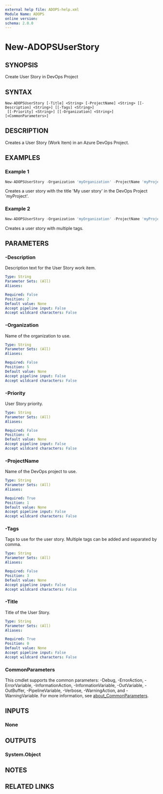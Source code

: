```yaml
---
external help file: ADOPS-help.xml
Module Name: ADOPS
online version:
schema: 2.0.0
---
```


# New-ADOPSUserStory

## SYNOPSIS
Create User Story in DevOps Project

## SYNTAX

```
New-ADOPSUserStory [-Title] <String> [-ProjectName] <String> [[-Description] <String>] [[-Tags] <String>]
 [[-Priority] <String>] [[-Organization] <String>] [<CommonParameters>]
```

## DESCRIPTION
Creates a User Story (Work Item) in an Azure DevOps Project.

## EXAMPLES

### Example 1
```powershell
New-ADOPSUserStory -Organization 'myOrganization' -ProjectName 'myProject' -Title 'My user story' -Description 'User story description' -Tags 'ADOPS' -Priority 1
```

Creates a user story with the title 'My user story' in the DevOps Project 'myProject'.

### Example 2
```powershell
New-ADOPSUserStory -Organization 'myOrganization' -ProjectName 'myProject' -Title 'My user story' -Description 'User story description' -Tags 'ADOPS,Important' -Priority 1
```

Creates a user story with multiple tags.

## PARAMETERS

### -Description
Description text for the User Story work item.

```yaml
Type: String
Parameter Sets: (All)
Aliases:

Required: False
Position: 2
Default value: None
Accept pipeline input: False
Accept wildcard characters: False
```

### -Organization
Name of the organization to use.

```yaml
Type: String
Parameter Sets: (All)
Aliases:

Required: False
Position: 5
Default value: None
Accept pipeline input: False
Accept wildcard characters: False
```

### -Priority
User Story priority.

```yaml
Type: String
Parameter Sets: (All)
Aliases:

Required: False
Position: 4
Default value: None
Accept pipeline input: False
Accept wildcard characters: False
```

### -ProjectName
Name of the DevOps project to use.

```yaml
Type: String
Parameter Sets: (All)
Aliases:

Required: True
Position: 1
Default value: None
Accept pipeline input: False
Accept wildcard characters: False
```

### -Tags
Tags to use for the user story. Multiple tags can be added and separated by comma.

```yaml
Type: String
Parameter Sets: (All)
Aliases:

Required: False
Position: 3
Default value: None
Accept pipeline input: False
Accept wildcard characters: False
```

### -Title
Title of the User Story.

```yaml
Type: String
Parameter Sets: (All)
Aliases:

Required: True
Position: 0
Default value: None
Accept pipeline input: False
Accept wildcard characters: False
```

### CommonParameters
This cmdlet supports the common parameters: -Debug, -ErrorAction, -ErrorVariable, -InformationAction, -InformationVariable, -OutVariable, -OutBuffer, -PipelineVariable, -Verbose, -WarningAction, and -WarningVariable. For more information, see [about_CommonParameters](http://go.microsoft.com/fwlink/?LinkID=113216).

## INPUTS

### None

## OUTPUTS

### System.Object
## NOTES

## RELATED LINKS
